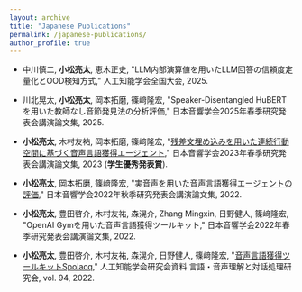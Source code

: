 ```yaml
---
layout: archive
title: "Japanese Publications"
permalink: /japanese-publications/
author_profile: true
---
```


- 中川慎二, **小松亮太**, 恵木正史, "LLM内部演算値を用いたLLM回答の信頼度定量化とOOD検知方式," 人工知能学会全国大会, 2025.

- 川北晃太, **小松亮太**, 岡本拓磨, 篠﨑隆宏, "Speaker-Disentangled HuBERT を用いた教師なし音節発見法の分析評価," 日本音響学会2025年春季研究発表会講演論文集, 2025.

- **小松亮太**, 木村友祐, 岡本拓磨, 篠﨑隆宏, "[残差文埋め込みを用いた連続行動空間に基づく音声言語獲得エージェント](../files/2023-asj.pdf)," 日本音響学会2023年春季研究発表会講演論文集, 2023 (**学生優秀発表賞**).

- **小松亮太**, 岡本拓磨, 篠﨑隆宏, "[実音声を用いた音声言語獲得エージェントの評価](../files/2022-asj.pdf)," 日本音響学会2022年秋季研究発表会講演論文集, 2022.

- **小松亮太**, 豊田啓介, 木村友祐, 森滉介, Zhang Mingxin, 日野健人, 篠﨑隆宏, "OpenAI Gymを用いた音声言語獲得ツールキット," 日本音響学会2022年春季研究発表会講演論文集, 2022.

- **小松亮太**, 豊田啓介, 木村友祐, 森滉介, 日野健人, 篠﨑隆宏, "[音声言語獲得ツールキットSpolacq](https://www.jstage.jst.go.jp/article/jsaislud/94/0/94_05/_article/-char/en)," 人工知能学会研究会資料 言語・音声理解と対話処理研究会, vol. 94, 2022.